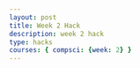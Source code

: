 ```yaml
---
layout: post
title: Week 2 Hack
description: week 2 hack
type: hacks
courses: { compsci: {week: 2} }
---
```


